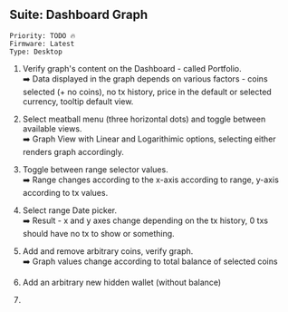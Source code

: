 ## Suite: Dashboard Graph 

```
Priority: TODO 🔥
Firmware: Latest
Type: Desktop
```

1. Verify graph's content on the Dashboard - called Portfolio.\
  ➡️ Data displayed in the graph depends on various factors - coins selected (+ no coins), no tx history, price in the default or selected currency, tooltip default view.
2. Select meatball menu (three horizontal dots) and toggle between available views.\
  ➡️ Graph View with Linear and Logarithimic options, selecting either renders graph accordingly. 
3. Toggle between range selector values.\
  ➡️ Range changes according to the x-axis according to range, y-axis according to tx values.
4. Select range Date picker.\
  ➡️ Result - x and y axes change depending on the tx history, 0 txs should have no tx to show or something.
5. Add and remove arbitrary coins, verify graph.\
  ➡️ Graph values change according to total balance of selected coins
6. Add an arbitrary new hidden wallet (without balance)

7. 
